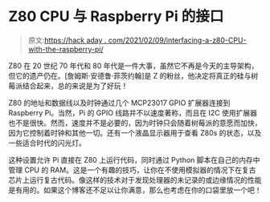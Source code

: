# Z80 CPU 与 Raspberry Pi 的接口

> 原文:[https://hack aday . com/2021/02/09/interfacing-a-z80-CPU-with-the-raspberry-pi/](https://hackaday.com/2021/02/09/interfacing-a-z80-cpu-with-the-raspberry-pi/)

Z80 在 20 世纪 70 年代和 80 年代是一件大事，虽然它不再是今天的主导架构，但它的遗产仍在。[詹姆斯·安德鲁·菲茨约翰]是 Z 的粉丝，他决定将真正的硅与树莓派结合起来，总的来说是为了好玩！

Z80 的地址和数据线以及时钟通过几个 MCP23017 GPIO 扩展器连接到 Raspberry Pi。当然，Pi 的 GPIO 线路并不以速度著称，而且在 I2C 使用扩展器也不是很快。然而，速度并不是必要的，因为时钟只会随着树莓派的意愿而加快，因为它控制着时钟和其他一切。还有一个液晶显示器用于查看 Z80s 的状态，以及一些适合时代的闪光灯。

这种设置允许 Pi 直接在 Z80 上运行代码，同时通过 Python 脚本在自己的内存中管理 CPU 的 RAM。这是一个有趣的技巧，让你在不使用模拟器的情况下在复古芯片上运行复古代码。像这样的技术对于发现处理器的未记录的或边缘情况的性能是有用的。如果这个博客还不足以让你满意，那么也考虑在你的口袋里放一个吧！